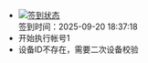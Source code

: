 - [![签到状态](https://github.com/womade/Cloud189-Actions/actions/workflows/main.yml/badge.svg?branch=main)](https://github.com/womade/Cloud189-Actions/actions/workflows/main.yml) <br> 签到时间：2025-09-20 18:37:18
- 开始执行帐号1
- 设备ID不存在，需要二次设备校验
